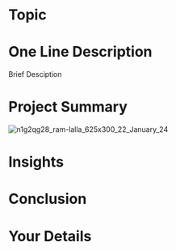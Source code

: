 # Topic
# One Line Description
Brief Desciption



# Project Summary

![n1g2qg28_ram-lalla_625x300_22_January_24](https://github.com/randritaAI/supermarket-data-analysis/assets/157937346/dfbaf855-e6e6-463d-a5e1-86e0d3b3de42)


# Insights 

# Conclusion 

# Your Details
